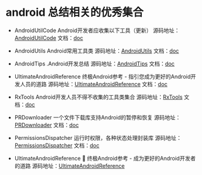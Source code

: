 # android 总结相关的优秀集合

* AndroidUtilCode Android开发者应收集以下工具（更新）
源码地址：[AndroidUtilCode](https://github.com/Blankj/AndroidUtilCode) 文档：[doc](https://github.com/Blankj/AndroidUtilCode/blob/master/README.md)

* AndroidUtils Android常用工具类
源码地址：[AndroidUtils](https://github.com/WuXiaolong/AndroidUtils) 文档：[doc](https://github.com/WuXiaolong/AndroidUtils/blob/master/README.md)


*  AndroidTips .Android开发总结
源码地址：[AndroidTips](https://github.com/JohnTsaiAndroid/AndroidTips) 文档：[doc](https://github.com/JohnTsaiAndroid/AndroidTips/blob/master/README.md)

* UltimateAndroidReference 终极Android参考 - 指引您成为更好的Android开发人员的道路
源码地址：[UltimateAndroidReference](https://github.com/aritraroy/UltimateAndroidReference) 文档：[doc](https://github.com/aritraroy/UltimateAndroidReference/blob/master/README.md)

* RxTools Android开发人员不得不收集的工具类集合
源码地址：[RxTools](https://github.com/vondear/RxTools) 文档：[doc](https://github.com/vondear/RxTools/blob/master/README.md)

* PRDownloader 一个文件下载库支持Android的暂停和恢复
源码地址：[PRDownloader](https://github.com/MindorksOpenSource/PRDownloader) 文档：[doc](https://github.com/MindorksOpenSource/PRDownloader/blob/master/README.md)

* PermissionsDispatcher 运行时权限，各种状态处理封装库
源码地址：[PermissionsDispatcher](https://github.com/permissions-dispatcher/PermissionsDispatcher) 文档：[doc](https://github.com/permissions-dispatcher/PermissionsDispatcher/blob/master/README.md)

* UltimateAndroidReference 🚀 终极Android参考 - 成为更好的Android开发者的道路
源码地址：[UltimateAndroidReference](https://github.com/aritraroy/UltimateAndroidReference)
